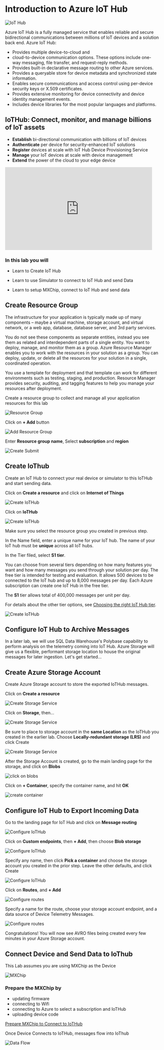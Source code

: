 # Introduction to Azure IoT Hub

![IoT Hub](images/iothub.jpg)

Azure IoT Hub is a fully managed service that enables reliable and secure bidirectional communications between millions of IoT devices and a solution back end. Azure IoT Hub:

* Provides multiple device-to-cloud and 
* cloud-to-device communication options. These options include one-way messaging, file transfer, and request-reply methods.
* Provides built-in declarative message routing to other Azure services.
* Provides a queryable store for device metadata and synchronized state information.
* Enables secure communications and access control using per-device security keys or X.509 certificates.
* Provides extensive monitoring for device connectivity and device identity management events.
* Includes device libraries for the most popular languages and platforms.

## IoTHub: Connect, monitor, and manage billions of IoT assets

* **Establish** bi-directional communication with billions of IoT devices
* **Authenticate** per device for security-enhanced IoT solutions
* **Register** devices at scale with IoT Hub Device Provisioning Service
* **Manage** your IoT devices at scale with device management
* **Extend** the power of the cloud to your edge device

<iframe src="https://channel9.msdn.com/Shows/Azure-Friday/Azure-IoT-Hub/player" width="480" height="270" allowFullScreen frameBorder="0"></iframe>

### In this lab you will

* Learn to Create IoT Hub

* Learn to use Simulator to connect to IoT Hub and send Data

* Learn to setup MXChip, connect to IoT Hub and send data

## Create Resource Group

The infrastructure for your application is typically made up of many components – maybe a virtual machine, storage account, and virtual network, or a web app, database, database server, and 3rd party services. 

You do not see these components as separate entities, instead you see them as related and interdependent parts of a single entity. You want to deploy, manage, and monitor them as a group. Azure Resource Manager enables you to work with the resources in your solution as a group. You can deploy, update, or delete all the resources for your solution in a single, coordinated operation. 

You use a template for deployment and that template can work for different environments such as testing, staging, and production. Resource Manager provides security, auditing, and tagging features to help you manage your resources after deployment. 

Create a resource group to collect and manage all your application resources for this lab

![Resource Group](images/01_Create_Resource_Group.png)

Click on **+ Add** button

![Add Resource Group](images/02_Create_Resource_Group_Create.png)

Enter **Resource group name**,  Select **subscription** and **region**

![Create Submit](images/03_Create_Resource_Group_Submit.png)

## Create IoThub

Create an IoT Hub to connect your real device or simulator to this IoTHub and start sending data.

Click on **Create a resource** and click on **Internet of Things**

![Create IoTHub](images/iot.png)

Click on **IoTHub**

![Create IoTHub](images/04_Create_IoTHub.png)

Make sure you select the resource group you created in previous step. 

In the Name field, enter a unique name for your IoT hub. The name of your IoT hub must be **unique** across all IoT hubs.

In the Tier filed, select **S1 tier**.

You can choose from several tiers depending on how many features you want and how many messages you send through your solution per day. The free tier is intended for testing and evaluation. It allows 500 devices to be connected to the IoT hub and up to 8,000 messages per day. Each Azure subscription can create one IoT Hub in the free tier.

The **S1** tier allows total of 400,000 messages per unit per day.

For details about the other tier options, see [Choosing the right IoT Hub tier](https://azure.microsoft.com/en-us/pricing/details/iot-hub/).

![Create IoTHub](images/05_Create_IoTHub_Submit_2.png)

## Configure IoT Hub to Archive Messages

In a later lab, we will use SQL Data Warehouse's Polybase capability to perform analysis on the telemetry coming into IoT Hub.  Azure Storage will give us a flexible, performant storage location to house the original messages for later ingestion.  Let's get started...

## Create Azure Storage Account

Create Azure Storage account to store the exported IoTHub messages.

Click on **Create a resource**

![Create Storage Service](images/create_resource.png)

Click on **Storage**, then...

![Create Storage Service](images/01_Create_Storage_Service.png)

Be sure to place to storage account in the **same Location** as the IoTHub you created in the earlier lab.  Choose **Locally-redundant storage (LRS)** and click Create

![Create Storage Service](images/Create_Storage_Service_Successful.png)

After the Storage Account is created, go to the main landing page for the storage, and click on **Blobs**

![click on blobs](images/click_on_blobs.png)

Click on **+ Container**, specify the container name, and hit **OK**

![create container](images/create_container.png)


## Configure IoT Hub to Export Incoming Data

Go to the landing page for IoT Hub and click on **Message routing**

![Configure IoTHub](images/iot_message_routing.png)

Click on **Custom endpoints**, then **+ Add**, then choose **Blob storage**

![Configure IoTHub](images/create_custom_endpoint.png)

Specify any name, then click **Pick a container** and choose the storage account you created in the prior step.  Leave the other defaults, and click Create

![Configure IoTHub](images/create_custom_endpoint_successful.png)

Click on **Routes**, and **+ Add**

![Configure routes](images/create_custom_route.png)

Specify a name for the route, choose your storage account endpoint, and a data source of Device Telemetry Messages.

![Configure routes](images/create_custom_route_successful.png)

Congratulations!  You will now see AVRO files being created every few minutes in your Azure Storage account.

## Connect Device and Send Data to IoThub

This Lab assumes you are using MXChip as the Device

![MXChip](images/MxChip.jpg)

### Prepare the MXChip by 

* updating firmware
* connecting to Wifi
* connecting to Azure to select a subscription and IoTHub
* uploading device code

[Prepare MXChip to Connect to IoTHub](https://docs.microsoft.com/en-us/azure/iot-hub/iot-hub-arduino-iot-devkit-az3166-get-started)

Once Device Connects to IoTHub, messages flow into IoThub

![Data Flow](images/06_IoTHub_DeviceCreated_Data_Flowing.png)
